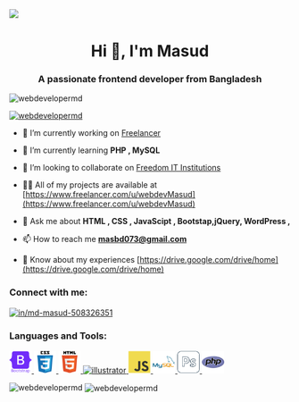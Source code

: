 <img src="[https://encrypted-tbn0.gstatic.com/images?q=tbn:ANd9GcSqZy7u2ub_zmvtS2vZwwLCIf_MXKaPBLfWMA&s](https://lh3.googleusercontent.com/proxy/mOUXIE44UTWG9I_8_7k0buPVshOTuY_WHrnV3NaLJ3TJcQwOXTuiSbIe4maFp1l72VL1qMi8nTVLJIZYK9uv_M3xfNUlnGUEmpqLWlYXXr2jxkxuZvZDaCCh7D2xVd0eyppP14E-aZq8dVSXBlMMyDc-y1KCAfJq-WQ-AT7gsRi9wbV6R-pRbew)">
<h1 align="center">Hi 👋, I'm Masud</h1>
<h3 align="center">A passionate frontend developer from Bangladesh</h3>

<p align="left"> <img src="https://komarev.com/ghpvc/?username=webdevelopermd&label=Profile%20views&color=0e75b6&style=flat" alt="webdevelopermd" /> </p>

<p align="left"> <a href="https://github.com/ryo-ma/github-profile-trophy"><img src="https://github-profile-trophy.vercel.app/?username=webdevelopermd" alt="webdevelopermd" /></a> </p>

- 🔭 I’m currently working on [Freelancer](https://www.freelancer.com/u/webdevMasud)

- 🌱 I’m currently learning **PHP , MySQL**

- 👯 I’m looking to collaborate on [Freedom IT Institutions](https://freedomitinstitutions.com/)

- 👨‍💻 All of my projects are available at [https://www.freelancer.com/u/webdevMasud](https://www.freelancer.com/u/webdevMasud)

- 💬 Ask me about **HTML , CSS , JavaScipt , Bootstap,jQuery, WordPress ,**

- 📫 How to reach me **masbd073@gmail.com**

- 📄 Know about my experiences [https://drive.google.com/drive/home](https://drive.google.com/drive/home)

<h3 align="left">Connect with me:</h3>
<p align="left">
<a href="https://linkedin.com/in/in/md-masud-508326351" target="blank"><img align="center" src="https://raw.githubusercontent.com/rahuldkjain/github-profile-readme-generator/master/src/images/icons/Social/linked-in-alt.svg" alt="in/md-masud-508326351" height="30" width="40" /></a>
</p>

<h3 align="left">Languages and Tools:</h3>
<p align="left"> <a href="https://getbootstrap.com" target="_blank" rel="noreferrer"> <img src="https://raw.githubusercontent.com/devicons/devicon/master/icons/bootstrap/bootstrap-plain-wordmark.svg" alt="bootstrap" width="40" height="40"/> </a> <a href="https://www.w3schools.com/css/" target="_blank" rel="noreferrer"> <img src="https://raw.githubusercontent.com/devicons/devicon/master/icons/css3/css3-original-wordmark.svg" alt="css3" width="40" height="40"/> </a> <a href="https://www.w3.org/html/" target="_blank" rel="noreferrer"> <img src="https://raw.githubusercontent.com/devicons/devicon/master/icons/html5/html5-original-wordmark.svg" alt="html5" width="40" height="40"/> </a> <a href="https://www.adobe.com/in/products/illustrator.html" target="_blank" rel="noreferrer"> <img src="https://www.vectorlogo.zone/logos/adobe_illustrator/adobe_illustrator-icon.svg" alt="illustrator" width="40" height="40"/> </a> <a href="https://developer.mozilla.org/en-US/docs/Web/JavaScript" target="_blank" rel="noreferrer"> <img src="https://raw.githubusercontent.com/devicons/devicon/master/icons/javascript/javascript-original.svg" alt="javascript" width="40" height="40"/> </a> <a href="https://www.mysql.com/" target="_blank" rel="noreferrer"> <img src="https://raw.githubusercontent.com/devicons/devicon/master/icons/mysql/mysql-original-wordmark.svg" alt="mysql" width="40" height="40"/> </a> <a href="https://www.photoshop.com/en" target="_blank" rel="noreferrer"> <img src="https://raw.githubusercontent.com/devicons/devicon/master/icons/photoshop/photoshop-line.svg" alt="photoshop" width="40" height="40"/> </a> <a href="https://www.php.net" target="_blank" rel="noreferrer"> <img src="https://raw.githubusercontent.com/devicons/devicon/master/icons/php/php-original.svg" alt="php" width="40" height="40"/> </a> </p>

<p><img align="left" src="https://github-readme-stats.vercel.app/api/top-langs?username=webdevelopermd&show_icons=true&locale=en&layout=compact" alt="webdevelopermd" /></p>

<p>&nbsp;<img align="center" src="https://github-readme-stats.vercel.app/api?username=webdevelopermd&show_icons=true&locale=en" alt="webdevelopermd" /></p>
